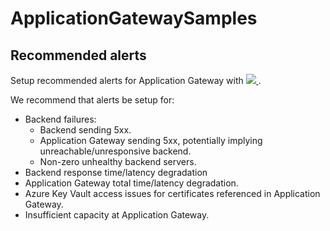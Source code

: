 # ApplicationGatewaySamples

## Recommended alerts
Setup recommended alerts for Application Gateway with <a href="https://portal.azure.com/#create/Microsoft.Template/uri/https%3A%2F%2Fraw.githubusercontent.com%2Fpareshverma91%2FApplicationGatewaySamples%2Fmain%2FrecommendedAlerts%2Ftemplate.json" target="_blank">
    <img src="http://azuredeploy.net/deploybutton.png"/>
</a>.

We recommend that alerts be setup for:
* Backend failures:
	* Backend sending 5xx.
	* Application Gateway sending 5xx, potentially implying unreachable/unresponsive backend.
	* Non-zero unhealthy backend servers.
* Backend response time/latency degradation
* Application Gateway total time/latency degradation.
* Azure Key Vault access issues for certificates referenced in Application Gateway.
* Insufficient capacity at Application Gateway.
